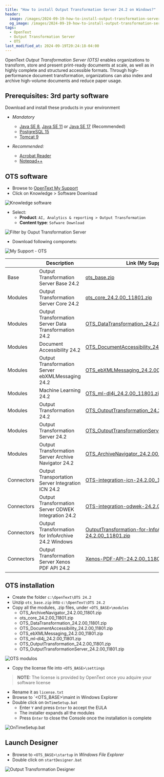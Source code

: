 ```yaml
---
title: "How to install Output Transformation Server 24.2 on Windows?"
header:
  image: /images/2024-09-19-how-to-install-output-transformation-server-24-2-on-windows/08-Output-Transformation-Designer.png
  og_image: /images/2024-09-19-how-to-install-output-transformation-server-24-2-on-windows/08-Output-Transformation-Designer.png
tags:
  - OpenText
  - Output Transformation Server
  - OTS
last_modified_at: 2024-09-19T20:24:18-04:00
---
```


OpenText *Output Transformation Server (OTS)* enables organizations to transform, store and present 
print-ready documents at scale, as well as in highly complete and structured accessible formats. 
Through high-performance document transformation, organizations can also index and archive 
high-volume documents and reduce paper usage.

## Prerequisites: 3rd party software

Download and install these products in your environment

   - *Mandatory*
      - [Java SE 8](https://jdk.java.net/java-se-ri/8-MR5), [Java SE 11](https://jdk.java.net/java-se-ri/11-MR2) or [Java SE 17](https://jdk.java.net/java-se-ri/17) (Recommended)
	  - [PostgreSQL 15](https://www.enterprisedb.com/downloads/postgres-postgresql-downloads)
	  - [Tomcat 9](https://tomcat.apache.org/download-90.cgi)

   - *Recommended:*
	  - [Acrobat Reader](https://get.adobe.com/reader/)
	  - [Notepad++](https://notepad-plus-plus.org/downloads/)

## OTS software 

 - Browse to [OpenText My Support](https://support.opentext.com)
 - Click on Knowledge > Software Download

![Knowledge software](/images/2024-09-19-how-to-install-output-transformation-server-24-2-on-windows/01-knowledge-software.png)

   - Select:
      - **Product**: `AI, Analytics & reporting > Output Transformation`
      - **Content type**:  `Sofware Download`

![Filter by Ouput Transformation Server](/images/2024-09-19-how-to-install-output-transformation-server-24-2-on-windows/02-output-transformation-server-filter.png)

 - Download following componets:

![My Support - OTS](/images/2024-09-19-how-to-install-output-transformation-server-24-2-on-windows/04-mysupport.opentext.com-ots.png)

|               | Description                                           | Link (My Support)                                                                                              |
| ------------- | ----------------------------------------------------- | -------------------------------------------------------------------------------------------------------------- |
| Base          | Output Transformation Server Base 24.2                | [ots_base.zip](https://support.opentext.com/csm?id=kb_article_view&sys_kb_id=debb7ccb47750e10fd2258e5536d4372) |
| Modules       | Output Transformation Server Core 24.2                | [ots_core_24.2.00_11801.zip](https://support.opentext.com/csm?id=kb_article_view&sys_kb_id=b9faf84747750e10fd2258e5536d4306) |
| Modules       | Output Transformation Server Data Transformation 24.2 | [OTS_DataTransformation_24.2.00_11801.zip](https://support.opentext.com/csm?id=kb_article_view&sys_kb_id=cadbb04f47750e10fd2258e5536d4382) |
| Modules       | Document Accessibility 24.2                           | [OTS_DocumentAccessibility_24.2.00_11801.zip](https://support.opentext.com/csm?sys_kb_id=b40c708f47750e10fd2258e5536d43f7&id=kb_article_view&sysparm_rank=1&sysparm_tsqueryId=c82a8b7d470a829018d18ba5536d431e) |
| Modules       | Output Transformation Server ebXMLMessaging 24.2      | [OTS_ebXMLMessaging_24.2.00_11801.zip](https://support.opentext.com/csm?id=kb_article_view&sys_kb_id=afcc740747b50e10fd2258e5536d432c) |
| Modules       | Machine Learning 24.2                                 | [OTS_ml-dl4j_24.2.00_11801.zip](https://support.opentext.com/csm?sys_kb_id=f72c740347b50e10fd2258e5536d43cb&id=kb_article_view&sysparm_rank=1&sysparm_tsqueryId=d5e9c33d470a829018d18ba5536d43c2) |
| Modules       | Output Transformation 24.2                            | [OTS_OutputTransformation_24.2.00_11801.zip](https://support.opentext.com/csm?sys_kb_id=3d5cb44347b50e10fd2258e5536d4320&id=kb_article_view&sysparm_rank=1&sysparm_tsqueryId=5be9936f47724690f69d90a5536d43c1) |
| Modules       | Output Transformation Server 24.2                     | [OTS_OutputTransformationServer_24.2.00_11801.zip](https://support.opentext.com/csm?id=kb_article_view&sys_kb_id=ab29bc0f47350e10fd2258e5536d4322) |
| Modules       | Output Transformation Server Archive Navigator 24.2   | [OTS_ArchiveNavigator_24.2.00_11801.zip](https://support.opentext.com/csm?id=kb_article_view&sys_kb_id=393a380347750e10fd2258e5536d43f9) |
| Connectors    | Output Transportation Server Integration ICN 24.2     | [OTS-integration-icn-24.2.00_11801.zip](https://support.opentext.com/csm?id=kb_article_view&sys_kb_id=d9fcf04747b50e10fd2258e5536d438d) |
| Connectors    | Output Transformation Server ODWEK Integration 24.2   | [OTS-integration-odwek-24.2.00_11801.zip](https://support.opentext.com/csm?id=kb_article_view&sys_kb_id=8b6dbc8747b50e10fd2258e5536d43a4) |
| Connectors    | Output Transformation for InfoArchive 24.2 Windows    | [OutputTransformation-for-InfoArchive-24.2.00_11801.zip](https://support.opentext.com/csm?sys_kb_id=5a2eb0cb47b50e10fd2258e5536d43d5&id=kb_article_view&sysparm_rank=1&sysparm_tsqueryId=a9badfaf47724690f69d90a5536d4363) |
| Connectors    | Output Transformation Server Xenos PDF API 24.2       | [Xenos-PDF-API-24.2.00_11801.zip](https://support.opentext.com/csm?id=kb_article_view&sys_kb_id=d7ae748f47b50e10fd2258e5536d43ce) |

## OTS installation

   - Create the folder `c:\OpenText\OTS 24.2`
   - Unzip `ots_base.zip` into `c:\OpenText\OTS 24.2`
   - Copy all the modules, .zip files, under `<OTS_BASE>\modules`
      - OTS_ArchiveNavigator_24.2.00_11801.zip
      - ots_core_24.2.00_11801.zip
      - OTS_DataTransformation_24.2.00_11801.zip
      - OTS_DocumentAccessibility_24.2.00_11801.zip
      - OTS_ebXMLMessaging_24.2.00_11801.zip
      - OTS_ml-dl4j_24.2.00_11801.zip
      - OTS_OutputTransformation_24.2.00_11801.zip
      - OTS_OutputTransformationServer_24.2.00_11801.zip

![OTS modulos](/images/2024-09-19-how-to-install-output-transformation-server-24-2-on-windows/03-ots-23_4_modules.png)

   - Copy the license file into `<OTS_BASE>\settings`
 
> **NOTE:** The license is provided by OpenText once you adquire your software license
 
   - Rename it as `license.txt`
   - Browse to `<OTS_BASE>\maint in Windows Explorer
   - Double click on `OnTimeSetup.bat`
      - Enter `Y` and press `Enter` to accept the EULA
      - The installer expands all the modules
      - Press `Enter` to close the Console once the installation is complete

![OnTimeSetup.bat](/images/2024-09-19-how-to-install-output-transformation-server-24-2-on-windows/06-OneTimeSetup.bat.png)

## Launch Designer

   - Browse to `<OTS_BASE>\startup` in *Windows File Explorer*
   - Double click on `startDesigner.bat`

![Output Transformation Designer](/images/2024-09-19-how-to-install-output-transformation-server-24-2-on-windows/08-Output-Transformation-Designer.png)

